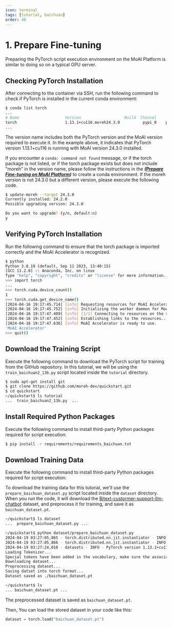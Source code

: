 ```yaml
---
icon: terminal
tags: [tutorial, baichuan]
order: 40
---
```


# 1. Prepare Fine-tuning

Preparing the PyTorch script execution environment on the MoAI Platform is similar to doing so on a typical GPU server.

## Checking PyTorch Installation

After connecting to the container via SSH, run the following command to check if PyTorch is installed in the current conda environment:

```bash
$ conda list torch
...
# Name                    Version                   Build  Channel
torch                     1.13.1+cu116.moreh24.3.0          pypi_0    pypi
...
```

The version name includes both the PyTorch version and the MoAI version required to execute it. In the example above, it indicates that PyTorch version 1.13.1+cu116 is running with MoAI version 24.3.0 installed.

If you encounter a `conda: command not found` message, or if the torch package is not listed, or if the torch package exists but does not include "moreh" in the version name, please follow the instructions in the ***([Prepare Fine-tuning on MoAI Platform](/Supported_Documents/Prepare_Fine_tuning_MoAI.md))*** to create a conda environment.
If the moreh version is not 24.3.0 but a different version, please execute the following code.

```bash
$ update-moreh --target 24.3.0
Currently installed: 24.2.0
Possible upgrading version: 24.3.0

Do you want to upgrade? (y/n, default:n)
y
```


## Verifying PyTorch Installation

Run the following command to ensure that the torch package is imported correctly and the MoAI Accelerator is recognized. 

```bash
$ python
Python 3.8.19 (default, Sep 11 2023, 13:40:15)
[GCC 11.2.0] :: Anaconda, Inc. on linux
Type "help", "copyright", "credits" or "license" for more information.
>>> import torch
...
>>> torch.cuda.device_count()
1
>>> torch.cuda.get_device_name()
[2024-04-16 19:17:45.714] [info] Requesting resources for MoAI Accelerator from the server...
[2024-04-16 19:17:45.752] [info] Initializing the worker daemon for MoAI Accelerator
[2024-04-16 19:17:47.409] [info] [1/1] Connecting to resources on the server (192.168.110.00:24158)...
[2024-04-16 19:17:47.452] [info] Establishing links to the resources...
[2024-04-16 19:17:47.636] [info] MoAI Accelerator is ready to use.
'MoAI Accelerator'
>>> quit()
```

## Download the Training Script

Execute the following command to download the PyTorch script for training from the GitHub repository. In this tutorial, we will be using the `train_baichuan2_13b.py` script located inside the `tutorial` directory.

```bash
$ sudo apt-get install git
$ git clone https://github.com/moreh-dev/quickstart.git
$ cd quickstart
~/quickstart$ ls tutorial
...  train_baichuan2_13b.py  ...
```

## Install Required Python Packages

Execute the following command to install third-party Python packages required for script execution:

```bash
$ pip install -r requirements/requirements_baichuan.txt
```


## Download Training Data

Execute the following command to install third-party Python packages required for script execution:

To download the training data for this tutorial, we'll use the `prepare_baichuan_dataset.py` script located inside the `dataset` directory. When you run the code, it will download the [Bitext-custormer-support-llm-chatbot](https://huggingface.co/datasets/bitext/Bitext-customer-support-llm-chatbot-training-dataset) dataset, and preprocess it for training, and save it as `baichuan_dataset.pt`.


```bash
~/quickstart$ ls dataset
...  prepare_baichuan_dataset.py ...

~/quickstart$ python dataset/prepare_baichuan_dataset.py
2024-04-19 03:27:05,865 - torch.distributed.nn.jit.instantiator - INFO - Created a temporary directory at /tmp/tmpjkaqeu3r
2024-04-19 03:27:05,866 - torch.distributed.nn.jit.instantiator - INFO - Writing /tmp/tmpjkaqeu3r/_remote_module_non_scriptable.py
2024-04-19 03:27:24,010 - datasets - INFO - PyTorch version 1.13.1+cu116.moreh24.2.0 available.
Loading Tokenizer...
Special tokens have been added in the vocabulary, make sure the associated word embeddings are fine-tuned or trained.
Downloading dataset...
Preprocessing dataset...
Saving datset into torch format...
Dataset saved as ./baichuan_dataset.pt

~/quickstart$ ls
... baichuan_dataset.pt ...
```

The preprocessed dataset is saved as `baichuan_dataset.pt`.

Then, You can load the stored dataset in your code like this:

```Python
dataset = torch.load("baichuan_dataset.pt")
```